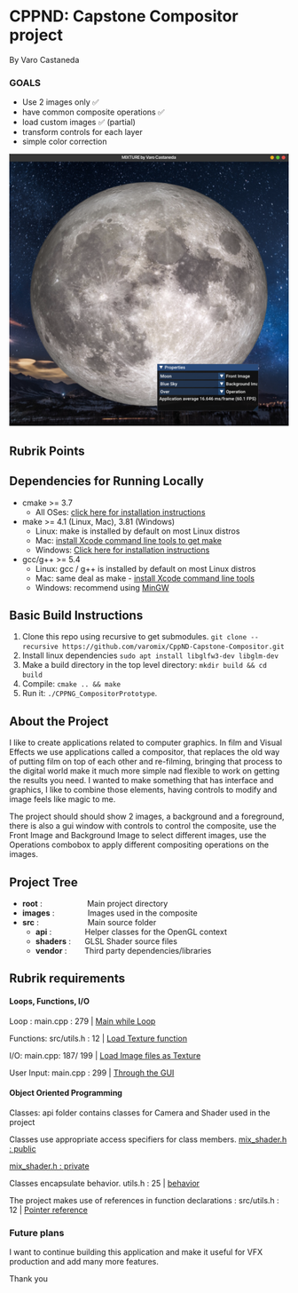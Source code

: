 # CPPND: Capstone Compositor project

By Varo Castaneda

### GOALS

* Use 2 images only ✅
* have common composite operations ✅
* load custom images ✅ (partial)
* transform controls for each layer
* simple color correction

![Compositing](./images/screenshot_01.png)

## Rubrik Points

## Dependencies for Running Locally

* cmake >= 3.7
    * All OSes: [click here for installation instructions](https://cmake.org/install/)
* make >= 4.1 (Linux, Mac), 3.81 (Windows)
    * Linux: make is installed by default on most Linux distros
    * Mac: [install Xcode command line tools to get make](https://developer.apple.com/xcode/features/)
    * Windows: [Click here for installation instructions](http://gnuwin32.sourceforge.net/packages/make.htm)
* gcc/g++ >= 5.4
    * Linux: gcc / g++ is installed by default on most Linux distros
    * Mac: same deal as make - [install Xcode command line tools](https://developer.apple.com/xcode/features/)
    * Windows: recommend using [MinGW](http://www.mingw.org/)

## Basic Build Instructions

1. Clone this repo using recursive to get
   submodules. `git clone --recursive https://github.com/varomix/CppND-Capstone-Compositor.git`
2. Install linux dependencies `sudo apt install libglfw3-dev libglm-dev`
3. Make a build directory in the top level directory: `mkdir build && cd build`
4. Compile: `cmake .. && make`
5. Run it: `./CPPNG_CompositorPrototype`.

## About the Project

I like to create applications related to computer graphics. In film and Visual Effects we use applications called a
compositor,
that replaces the old way of putting film on top of each other and re-filming, bringing that process to the digital
world
make it much more simple nad flexible to work on getting the results you need.
I wanted to make something that has interface and graphics, I like to combine those elements, having controls to
modify and image feels like magic to me.

The project should should show 2 images, a background and a foreground, there is also a gui window with controls
to control the composite, use the Front Image and Background Image to select different images, use the Operations
combobox to apply different compositing operations on the images.

## Project Tree

* **root** : &ensp;&ensp;&ensp;&ensp;&ensp;&ensp;&ensp;&ensp;&ensp;&ensp;&ensp;Main project directory
* **images** : &ensp;&ensp;&ensp;&ensp;&ensp;&ensp;&ensp;&ensp;Images used in the composite
* **src** : &ensp;&ensp;&ensp;&ensp;&ensp;&ensp;&ensp;&ensp;&ensp;&ensp;&ensp;&ensp;Main source folder
    * **api** : &ensp;&ensp;&ensp;&ensp;&ensp;&ensp;&ensp;&ensp;Helper classes for the OpenGL context
    * **shaders** : &ensp;&ensp;&ensp;GLSL Shader source files
    * **vendor** : &ensp;&ensp;&ensp;&ensp;Third party dependencies/libraries

## Rubrik requirements

#### Loops, Functions, I/O

Loop :
main.cpp : 279
| [Main while Loop](https://github.com/varomix/CppND-Capstone-Compositor/blob/90d01ce2bd563d115e3dc00ac4368f4c48acd980/src/main.cpp#L279)

Functions: src/utils.h : 12
| [Load Texture function](https://github.com/varomix/CppND-Capstone-Compositor/blob/90d01ce2bd563d115e3dc00ac4368f4c48acd980/src/utils.h#L12)

I/O:
main.cpp: 187/ 199 |
[Load Image files as Texture](https://github.com/varomix/CppND-Capstone-Compositor/blob/90d01ce2bd563d115e3dc00ac4368f4c48acd980/src/main.cpp#L199)

User Input:
main.cpp : 299
| [Through the GUI ](https://github.com/varomix/CppND-Capstone-Compositor/blob/90d01ce2bd563d115e3dc00ac4368f4c48acd980/src/main.cpp#L299)

#### Object Oriented Programming

Classes: api folder contains classes for Camera and Shader used in the project

Classes use appropriate access specifiers for class
members. [mix_shader.h : public](https://github.com/varomix/CppND-Capstone-Compositor/blob/90d01ce2bd563d115e3dc00ac4368f4c48acd980/src/api/mix_shader.h#L16)

[mix_shader.h : private](https://github.com/varomix/CppND-Capstone-Compositor/blob/90d01ce2bd563d115e3dc00ac4368f4c48acd980/src/api/mix_shader.h#L124)

Classes encapsulate behavior. utils.h : 25
| [behavior](https://github.com/varomix/CppND-Capstone-Compositor/blob/90d01ce2bd563d115e3dc00ac4368f4c48acd980/src/utils.h#L25)

The project makes use of references in function declarations : src/utils.h : 12
| [Pointer reference](https://github.com/varomix/CppND-Capstone-Compositor/blob/90d01ce2bd563d115e3dc00ac4368f4c48acd980/src/utils.h#L12)

### Future plans

I want to continue building this application and make it useful for VFX production and add many more features.

Thank you
